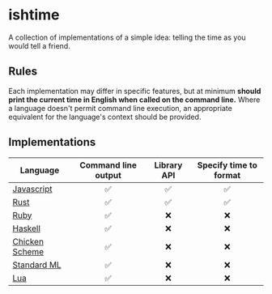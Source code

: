 # ishtime

A collection of implementations
of a simple idea:
telling the time as you would tell a friend.

## Rules

Each implementation may differ in specific features,
but at minimum **should print the current time in English
when called on the command line.**
Where a language doesn't permit command line execution,
an appropriate equivalent for the language's context should be provided.

## Implementations

| Language         | Command line output | Library API | Specify time to format |
| ---------------- | :-----------------: | :---------: | :--------------------: |
| [Javascript]     | ✅                  | ✅          | ✅                     |
| [Rust]           | ✅                  | ✅          | ✅                     |
| [Ruby]           | ✅                  | ❌          | ❌                     |
| [Haskell]        | ✅                  | ❌          | ❌                     |
| [Chicken Scheme] | ✅                  | ❌          | ❌                     |
| [Standard ML]    | ✅                  | ❌          | ❌                     |
| [Lua]            | ✅                  | ❌          | ❌                     |

[Javascript]: ishtime.js
[Rust]: ishtime-rs
[Ruby]: ishtime.rb
[Haskell]: ishtime.hs
[Chicken Scheme]: ishtime.scm
[Standard ML]: ishtime.sml
[Lua]: ishtime.lua
